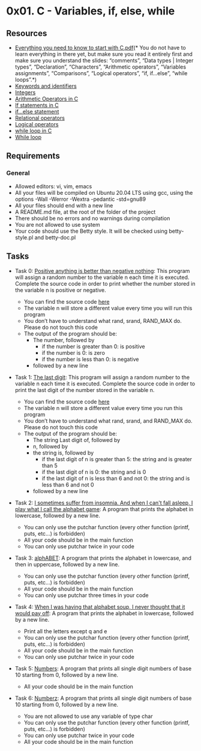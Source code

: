 # 0x01. C - Variables, if, else, while
## Resources

+ [Everything you need to know to start with C.pdf](https://s3.amazonaws.com/alx-intranet.hbtn.io/uploads/misc/2022/4/e0ccf91eec6b977a9e00ed384dc285df9c2772e3.pdf?X-Amz-Algorithm=AWS4-HMAC-SHA256&X-Amz-Credential=AKIARDDGGGOUSBVO6H7D%2F20230317%2Fus-east-1%2Fs3%2Faws4_request&X-Amz-Date=20230317T072607Z&X-Amz-Expires=86400&X-Amz-SignedHeaders=host&X-Amz-Signature=3664136a4446c47cbb198bba497e80ad2defa5e112b164a387e03b932aa5c813)(* You do not have to learn everything in there yet, but make sure you read it entirely first and make sure you understand the slides: “comments”, “Data types | Integer types”, “Declaration”, “Characters”, “Arithmetic operators”, “Variables assignments”, “Comparisons”, “Logical operators”, “if, if…else”, “while loops”.*)</br>
+ [Keywords and identifiers](https://publications.gbdirect.co.uk//c_book/chapter2/keywords_and_identifiers.html)</br>
+ [Integers](https://publications.gbdirect.co.uk//c_book/chapter2/integral_types.html)</br>
+ [Arithmetic Operators in C](https://www.tutorialspoint.com/cprogramming/c_arithmetic_operators.htm)</br>
+ [If statements in C](https://www.cprogramming.com/tutorial/c/lesson2.html)</br>
+ [if…else statement](https://www.tutorialspoint.com/cprogramming/if_else_statement_in_c.htm)</br>
+ [Relational operators](https://www.tutorialspoint.com/cprogramming/c_relational_operators.htm)</br>
+ [Logical operators](https://www.fresh2refresh.com/c-programming/c-operators-expressions/c-logical-operators/)</br>
+ [while loop in C](https://www.tutorialspoint.com/cprogramming/c_while_loop.htm)</br>
+ [While loop](https://www.youtube.com/watch?v=Ju1LYO9pkaI)</br>

## Requirements
### General
+ Allowed editors: vi, vim, emacs</br>
+ All your files will be compiled on Ubuntu 20.04 LTS using gcc, using the options -Wall -Werror -Wextra -pedantic -std=gnu89</br>
+ All your files should end with a new line</br>
+ A README.md file, at the root of the folder of the project</br>
+ There should be no errors and no warnings during compilation</br>
+ You are not allowed to use system</br>
+ Your code should use the Betty style. It will be checked using betty-style.pl and betty-doc.pl</br>

## Tasks
+ Task 0: [Positive anything is better than negative nothing](https://github.com/Hiluhree/alx-low_level_programming/blob/master/0x01-variables_if_else_while/0-positive_or_negative.c): This program will assign a random number to the variable n each time it is executed. Complete the source code in order to print whether the number stored in the variable n is positive or negative.</br>

	+ You can find the source code [here](https://github.com/holbertonschool/0x01.c/blob/master/0-positive_or_negative_c)
	+ The variable n will store a different value every time you will run this program
	+ You don’t have to understand what rand, srand, RAND_MAX do. Please do not touch this code
	+ The output of the program should be:
		- The number, followed by
			- if the number is greater than 0: is positive
			- if the number is 0: is zero
			- if the number is less than 0: is negative
		- followed by a new line
+ Task 1: [The last digit](https://github.com/Hiluhree/alx-low_level_programming/blob/master/0x01-variables_if_else_while/1-last_digit.c): This program will assign a random number to the variable n each time it is executed. Complete the source code in order to print the last digit of the number stored in the variable n.</br>

	+ You can find the source code [here](https://github.com/holbertonschool/0x01.c/blob/master/1-last_digit_c)
	+ The variable n will store a different value every time you run this program
	+ You don’t have to understand what rand, srand, and RAND_MAX do. Please do not touch this code
	+ The output of the program should be:
		- The string Last digit of, followed by
		- n, followed by
		- the string is, followed by
			- if the last digit of n is greater than 5: the string and is greater than 5
			- if the last digit of n is 0: the string and is 0
			- if the last digit of n is less than 6 and not 0: the string and is less than 6 and not 0
		- followed by a new line
+ Task 2: [I sometimes suffer from insomnia. And when I can't fall asleep, I play what I call the alphabet game](https://github.com/Hiluhree/alx-low_level_programming/blob/master/0x01-variables_if_else_while/2-print_alphabet.c): A program that prints the alphabet in lowercase, followed by a new line.

	+ You can only use the putchar function (every other function (printf, puts, etc…) is forbidden)
	+ All your code should be in the main function
	+ You can only use putchar twice in your code
+ Task 3: [alphABET](https://github.com/Hiluhree/alx-low_level_programming/blob/master/0x01-variables_if_else_while/3-print_alphabets.c): A program that prints the alphabet in lowercase, and then in uppercase, followed by a new line.

	+ You can only use the putchar function (every other function (printf, puts, etc…) is forbidden)
	+ All your code should be in the main function
	+ You can only use putchar three times in your code
+ Task 4: [When I was having that alphabet soup, I never thought that it would pay off](https://github.com/Hiluhree/alx-low_level_programming/blob/master/0x01-variables_if_else_while/4-print_alphabt.c): A program that prints the alphabet in lowercase, followed by a new line.

	+ Print all the letters except q and e
	+ You can only use the putchar function (every other function (printf, puts, etc…) is forbidden)
	+ All your code should be in the main function
	+ You can only use putchar twice in your code
+ Task 5: [Numbers](https://github.com/Hiluhree/alx-low_level_programming/blob/master/0x01-variables_if_else_while/5-print_numbers.c): A program that prints all single digit numbers of base 10 starting from 0, followed by a new line.

	+ All your code should be in the main function
+ Task 6: [Numberz](): A program that prints all single digit numbers of base 10 starting from 0, followed by a new line.

	+ You are not allowed to use any variable of type char
	+ You can only use the putchar function (every other function (printf, puts, etc…) is forbidden)
	+ You can only use putchar twice in your code
	+ All your code should be in the main function
